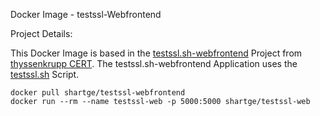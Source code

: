 Docker Image - testssl-Webfrontend

Project Details: 

This Docker Image is based in the [testssl.sh-webfrontend](https://github.com/TKCERT/testssl.sh-webfrontend) Project from [thyssenkrupp CERT](https://github.com/TKCERT).
The testssl.sh-webfrontend Application uses the [testssl.sh](https://github.com/drwetter/testssl.sh) Script.

```
docker pull shartge/testssl-webfrontend
docker run --rm --name testssl-web -p 5000:5000 shartge/testssl-web
```

